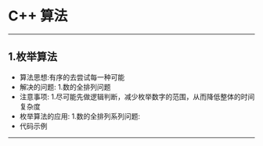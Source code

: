 # C++ 算法
---
## 1.枚举算法
* 算法思想:有序的去尝试每一种可能
* 解决的问题:
  1.数的全排列问题
* 注意事项:
  1.尽可能先做逻辑判断，减少枚举数字的范围，从而降低整体的时间复杂度
* 枚举算法的应用:
  1.数的全排列系列问题:
* 代码示例

---